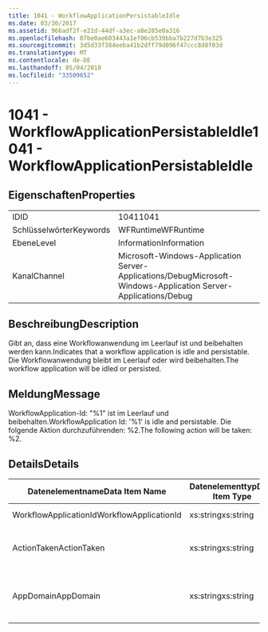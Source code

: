 ```yaml
---
title: 1041 - WorkflowApplicationPersistableIdle
ms.date: 03/30/2017
ms.assetid: 966adf2f-e21d-44df-a3ec-a8e285e0a316
ms.openlocfilehash: 07be0ae603443a1ef06cb539bba7b227d7b3e325
ms.sourcegitcommit: 3d5d33f384eeba41b2dff79d096f47ccc8d8f03d
ms.translationtype: MT
ms.contentlocale: de-DE
ms.lasthandoff: 05/04/2018
ms.locfileid: "33509652"
---
```

# <a name="1041---workflowapplicationpersistableidle"></a><span data-ttu-id="e4eb1-102">1041 - WorkflowApplicationPersistableIdle</span><span class="sxs-lookup"><span data-stu-id="e4eb1-102">1041 - WorkflowApplicationPersistableIdle</span></span>
## <a name="properties"></a><span data-ttu-id="e4eb1-103">Eigenschaften</span><span class="sxs-lookup"><span data-stu-id="e4eb1-103">Properties</span></span>  
  
|||  
|-|-|  
|<span data-ttu-id="e4eb1-104">ID</span><span class="sxs-lookup"><span data-stu-id="e4eb1-104">ID</span></span>|<span data-ttu-id="e4eb1-105">1041</span><span class="sxs-lookup"><span data-stu-id="e4eb1-105">1041</span></span>|  
|<span data-ttu-id="e4eb1-106">Schlüsselwörter</span><span class="sxs-lookup"><span data-stu-id="e4eb1-106">Keywords</span></span>|<span data-ttu-id="e4eb1-107">WFRuntime</span><span class="sxs-lookup"><span data-stu-id="e4eb1-107">WFRuntime</span></span>|  
|<span data-ttu-id="e4eb1-108">Ebene</span><span class="sxs-lookup"><span data-stu-id="e4eb1-108">Level</span></span>|<span data-ttu-id="e4eb1-109">Information</span><span class="sxs-lookup"><span data-stu-id="e4eb1-109">Information</span></span>|  
|<span data-ttu-id="e4eb1-110">Kanal</span><span class="sxs-lookup"><span data-stu-id="e4eb1-110">Channel</span></span>|<span data-ttu-id="e4eb1-111">Microsoft-Windows-Application Server-Applications/Debug</span><span class="sxs-lookup"><span data-stu-id="e4eb1-111">Microsoft-Windows-Application Server-Applications/Debug</span></span>|  
  
## <a name="description"></a><span data-ttu-id="e4eb1-112">Beschreibung</span><span class="sxs-lookup"><span data-stu-id="e4eb1-112">Description</span></span>  
 <span data-ttu-id="e4eb1-113">Gibt an, dass eine Workflowanwendung im Leerlauf ist und beibehalten werden kann.</span><span class="sxs-lookup"><span data-stu-id="e4eb1-113">Indicates that a workflow application is idle and persistable.</span></span> <span data-ttu-id="e4eb1-114">Die Workflowanwendung bleibt im Leerlauf oder wird beibehalten.</span><span class="sxs-lookup"><span data-stu-id="e4eb1-114">The workflow application will be idled or persisted.</span></span>  
  
## <a name="message"></a><span data-ttu-id="e4eb1-115">Meldung</span><span class="sxs-lookup"><span data-stu-id="e4eb1-115">Message</span></span>  
 <span data-ttu-id="e4eb1-116">WorkflowApplication-Id: "%1" ist im Leerlauf und beibehalten.</span><span class="sxs-lookup"><span data-stu-id="e4eb1-116">WorkflowApplication Id: '%1' is idle and persistable.</span></span>  <span data-ttu-id="e4eb1-117">Die folgende Aktion durchzuführenden: %2.</span><span class="sxs-lookup"><span data-stu-id="e4eb1-117">The following action will be taken: %2.</span></span>  
  
## <a name="details"></a><span data-ttu-id="e4eb1-118">Details</span><span class="sxs-lookup"><span data-stu-id="e4eb1-118">Details</span></span>  
  
|<span data-ttu-id="e4eb1-119">Datenelementname</span><span class="sxs-lookup"><span data-stu-id="e4eb1-119">Data Item Name</span></span>|<span data-ttu-id="e4eb1-120">Datenelementtyp</span><span class="sxs-lookup"><span data-stu-id="e4eb1-120">Data Item Type</span></span>|<span data-ttu-id="e4eb1-121">Beschreibung</span><span class="sxs-lookup"><span data-stu-id="e4eb1-121">Description</span></span>|  
|--------------------|--------------------|-----------------|  
|<span data-ttu-id="e4eb1-122">WorkflowApplicationId</span><span class="sxs-lookup"><span data-stu-id="e4eb1-122">WorkflowApplicationId</span></span>|<span data-ttu-id="e4eb1-123">xs:string</span><span class="sxs-lookup"><span data-stu-id="e4eb1-123">xs:string</span></span>|<span data-ttu-id="e4eb1-124">Die Workflowanwendungs-ID</span><span class="sxs-lookup"><span data-stu-id="e4eb1-124">The workflow application id</span></span>|  
|<span data-ttu-id="e4eb1-125">ActionTaken</span><span class="sxs-lookup"><span data-stu-id="e4eb1-125">ActionTaken</span></span>|<span data-ttu-id="e4eb1-126">xs:string</span><span class="sxs-lookup"><span data-stu-id="e4eb1-126">xs:string</span></span>|<span data-ttu-id="e4eb1-127">Die Aktion, die für die Workflowanwendung ausgeführt wird.</span><span class="sxs-lookup"><span data-stu-id="e4eb1-127">The action that will be taken on the workflow application.</span></span>|  
|<span data-ttu-id="e4eb1-128">AppDomain</span><span class="sxs-lookup"><span data-stu-id="e4eb1-128">AppDomain</span></span>|<span data-ttu-id="e4eb1-129">xs:string</span><span class="sxs-lookup"><span data-stu-id="e4eb1-129">xs:string</span></span>|<span data-ttu-id="e4eb1-130">Die von AppDomain.CurrentDomain.FriendlyName zurückgegebene Zeichenfolge.</span><span class="sxs-lookup"><span data-stu-id="e4eb1-130">The string returned by AppDomain.CurrentDomain.FriendlyName.</span></span>|
